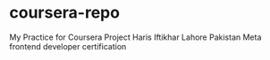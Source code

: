 # coursera-repo
My Practice for Coursera Project
Haris Iftikhar
Lahore Pakistan
Meta frontend developer certification
